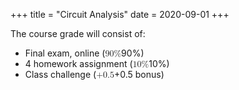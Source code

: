 +++
title = "Circuit Analysis"
date = 2020-09-01
+++
<p>The course grade will consist of:</p><ul><li>Final exam, online (<span class="ql-formula" data-value="90\%">﻿<span contenteditable="false"><span class="katex"><span class="katex-mathml"><math><semantics><mrow><mn>90</mn><mi mathvariant="normal">%</mi></mrow><annotation encoding="application/x-tex">90\%</annotation></semantics></math></span><span class="katex-html" aria-hidden="true"><span class="base"><span class="strut" style="height: 0.80556em; vertical-align: -0.05556em;"></span><span class="mord">9</span><span class="mord">0</span><span class="mord">%</span></span></span></span></span>﻿</span>)</li><li>4 homework assignment (<span class="ql-formula" data-value="10\%">﻿<span contenteditable="false"><span class="katex"><span class="katex-mathml"><math><semantics><mrow><mn>10</mn><mi mathvariant="normal">%</mi></mrow><annotation encoding="application/x-tex">10\%</annotation></semantics></math></span><span class="katex-html" aria-hidden="true"><span class="base"><span class="strut" style="height: 0.80556em; vertical-align: -0.05556em;"></span><span class="mord">1</span><span class="mord">0</span><span class="mord">%</span></span></span></span></span>﻿</span>)</li><li>Class challenge (<span class="ql-formula" data-value="+0.5">﻿<span contenteditable="false"><span class="katex"><span class="katex-mathml"><math><semantics><mrow><mo>+</mo><mn>0.5</mn></mrow><annotation encoding="application/x-tex">+0.5</annotation></semantics></math></span><span class="katex-html" aria-hidden="true"><span class="base"><span class="strut" style="height: 0.72777em; vertical-align: -0.08333em;"></span><span class="mord">+</span><span class="mord">0</span><span class="mord">.</span><span class="mord">5</span></span></span></span></span>﻿</span> bonus)</li></ul>